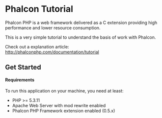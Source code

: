 Phalcon Tutorial
================

Phalcon PHP is a web framework delivered as a C extension providing high
performance and lower resource consumption.

This is a very simple tutorial to understand the basis of work with Phalcon.

Check out a explanation article: http://phalconphp.com/documentation/tutorial

Get Started
-----------

#### Requirements

To run this application on your machine, you need at least:

* PHP >= 5.3.11
* Apache Web Server with mod rewrite enabled
* Phalcon PHP Framework extension enabled (0.5.x)

